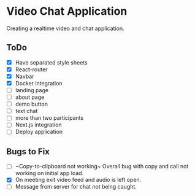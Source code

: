 # Video Chat Application

Creating a realtime video and chat application.

## ToDo

-   [x] Have separated style sheets
-   [x] React-router
-   [x] Navbar
-   [x] Docker integration
-   [ ] landing page
-   [ ] about page
-   [ ] demo button
-   [ ] text chat
-   [ ] more than two participants
-   [ ] Next.js integration
-   [ ] Deploy application

## Bugs to Fix

-   [ ] ~Copy-to-clipboard not working~ Overall bug with copy and call not working on initial app load.
-   [x] On meeting exit video feed and audio is left open.
-   [ ] Message from server for chat not being caught.
